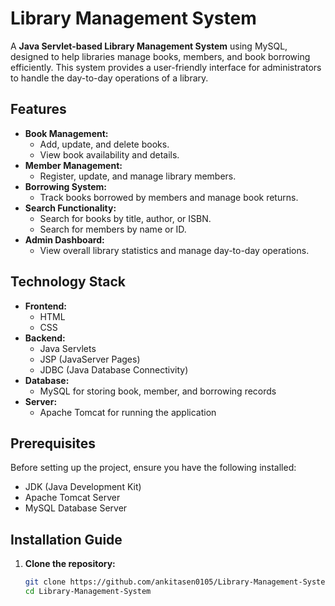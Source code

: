 # Library Management System

A **Java Servlet-based Library Management System** using MySQL, designed to help libraries manage books, members, and book borrowing efficiently. This system provides a user-friendly interface for administrators to handle the day-to-day operations of a library.

## Features

- **Book Management:** 
  - Add, update, and delete books.
  - View book availability and details.
- **Member Management:** 
  - Register, update, and manage library members.
- **Borrowing System:** 
  - Track books borrowed by members and manage book returns.
- **Search Functionality:** 
  - Search for books by title, author, or ISBN.
  - Search for members by name or ID.
- **Admin Dashboard:** 
  - View overall library statistics and manage day-to-day operations.

## Technology Stack

- **Frontend:** 
  - HTML
  - CSS
- **Backend:** 
  - Java Servlets
  - JSP (JavaServer Pages)
  - JDBC (Java Database Connectivity)
- **Database:** 
  - MySQL for storing book, member, and borrowing records
- **Server:** 
  - Apache Tomcat for running the application

## Prerequisites

Before setting up the project, ensure you have the following installed:

- JDK (Java Development Kit)
- Apache Tomcat Server
- MySQL Database Server

## Installation Guide

1. **Clone the repository:**
   
   ```bash
   git clone https://github.com/ankitasen0105/Library-Management-System.git
   cd Library-Management-System
